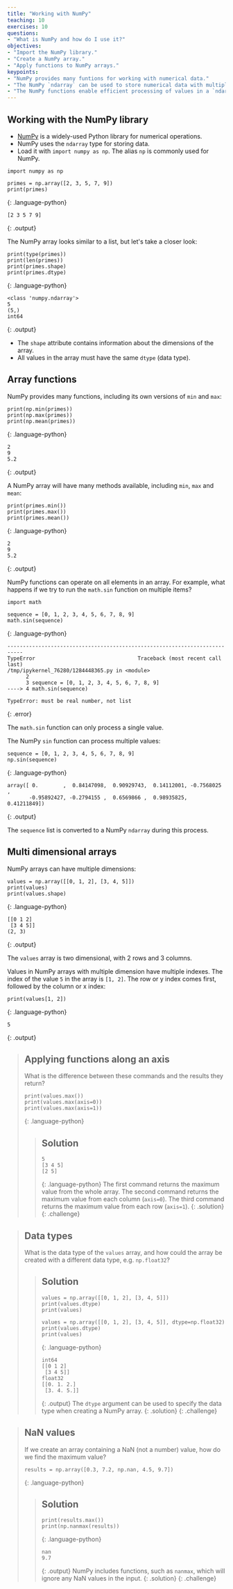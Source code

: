 ```yaml
---
title: "Working with NumPy"
teaching: 10
exercises: 10
questions:
- "What is NumPy and how do I use it?"
objectives:
- "Import the NumPy library."
- "Create a NumPy array."
- "Apply functions to NumPy arrays."
keypoints:
- "NumPy provides many funtions for working with numerical data."
- "The NumPy `ndarray` can be used to store numerical data with multiple dimensions."
- "The NumPy functions enable efficient processing of values in a `ndarray`."
---
```

## Working with the NumPy library

*   [NumPy](https://numpy.org/) is a widely-used Python library for numerical operations.
*   NumPy uses the `ndarray` type for storing data.
*   Load it with `import numpy as np`. The alias `np` is commonly used for NumPy.

~~~
import numpy as np

primes = np.array([2, 3, 5, 7, 9])
print(primes)
~~~
{: .language-python}
~~~
[2 3 5 7 9]
~~~
{: .output}

The NumPy array looks similar to a list, but let's take a closer look:

~~~
print(type(primes))
print(len(primes))
print(primes.shape)
print(primes.dtype)
~~~
{: .language-python}
~~~
<class 'numpy.ndarray'>
5
(5,)
int64
~~~
{: .output}

* The `shape` attribute contains information about the dimensions of the array.
* All values in the array must have the same `dtype` (data type).

## Array functions

NumPy provides many functions, including its own versions of `min` and `max`:

~~~
print(np.min(primes))
print(np.max(primes))
print(np.mean(primes))
~~~
{: .language-python}
~~~
2
9
5.2
~~~
{: .output}

A NumPy array will have many methods available, including `min`, `max` and `mean`:

~~~
print(primes.min())
print(primes.max())
print(primes.mean())
~~~
{: .language-python}
~~~
2
9
5.2
~~~
{: .output}

NumPy functions can operate on all elements in an array. For example, what happens if we try to run the `math.sin` function on multiple items?

~~~
import math

sequence = [0, 1, 2, 3, 4, 5, 6, 7, 8, 9]
math.sin(sequence)
~~~
{: .language-python}
~~~
---------------------------------------------------------------------------
TypeError                                 Traceback (most recent call last)
/tmp/ipykernel_76280/1284448365.py in <module>
      2 
      3 sequence = [0, 1, 2, 3, 4, 5, 6, 7, 8, 9]
----> 4 math.sin(sequence)

TypeError: must be real number, not list
~~~
{: .error}

The `math.sin` function can only process a single value.

The NumPy `sin` function can process multiple values:

~~~
sequence = [0, 1, 2, 3, 4, 5, 6, 7, 8, 9]
np.sin(sequence)
~~~
{: .language-python}
~~~
array([ 0.        ,  0.84147098,  0.90929743,  0.14112001, -0.7568025 ,
       -0.95892427, -0.2794155 ,  0.6569866 ,  0.98935825,  0.41211849])
~~~
{: .output}

The `sequence` list is converted to a NumPy `ndarray` during this process.

## Multi dimensional arrays

NumPy arrays can have multiple dimensions:

~~~
values = np.array([[0, 1, 2], [3, 4, 5]])
print(values)
print(values.shape)
~~~
{: .language-python}
~~~
[[0 1 2]
 [3 4 5]]
(2, 3)
~~~
{: .output}

The `values` array is two dimensional, with 2 rows and 3 columns.

Values in NumPy arrays with multiple dimension have multiple indexes. The index of the value `5` in the array is `[1, 2]`. The row or y index comes first, followed by the column or x index:

~~~
print(values[1, 2]) 
~~~
{: .language-python}
~~~
5
~~~
{: .output}

> ## Applying functions along an axis
>
> What is the difference between these commands and the results they return?
> ~~~
> print(values.max())
> print(values.max(axis=0))
> print(values.max(axis=1))
> ~~~
> {: .language-python}
> > ## Solution
> > ~~~
> > 5
> > [3 4 5]
> > [2 5]
> > ~~~
> > {: .language-python}
> > The first command returns the maximum value from the whole array.
> > The second command returns the maximum value from each column (`axis=0`).
> > The third command returns the maximum value from each row (`axis=1`).
> {: .solution}
{: .challenge}

> ## Data types
>
> What is the data type of the `values` array, and how could the array be created with a different data type, e.g. `np.float32`?
> > ## Solution
> > ~~~
> > values = np.array([[0, 1, 2], [3, 4, 5]])
> > print(values.dtype)
> > print(values)
> > 
> > values = np.array([[0, 1, 2], [3, 4, 5]], dtype=np.float32)
> > print(values.dtype)
> > print(values)
> > ~~~
> > {: .language-python}
> > ~~~
> > int64
> > [[0 1 2]
> >  [3 4 5]]
> > float32
> > [[0. 1. 2.]
> >  [3. 4. 5.]]
> > ~~~
> > {: .output}
> > The `dtype` argument can be used to specify the data type when creating a NumPy array.
> {: .solution}
{: .challenge}

> ## NaN values
>
> If we create an array containing a NaN (not a number) value, how do we find the maximum value?
> ~~~
> results = np.array([0.3, 7.2, np.nan, 4.5, 9.7])
> ~~~
> {: .language-python}
> > ## Solution
> > ~~~
> > print(results.max())
> > print(np.nanmax(results))
> > ~~~
> > {: .language-python}
> > ~~~
> > nan
> > 9.7
> > ~~~
> > {: .output}
> > NumPy includes functions, such as `nanmax`, which will ignore any NaN values in the input.
> {: .solution}
{: .challenge}
